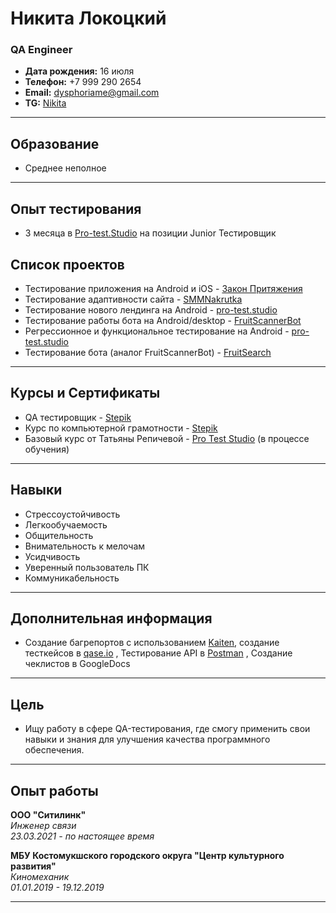 # Никита Локоцкий

### QA Engineer

- **Дата рождения:** 16 июля
- **Телефон:** +7 999 290 2654  
- **Email:** [dysphoriame@gmail.com](mailto:dysphoriame@gmail.com)
- **TG:** [Nikita](https://t.me/ko6a4ken)
---
## Образование
- Среднее неполное
---
## Опыт тестирования
- 3 месяца в [Pro-test.Studio](https://pro-test.studio/) на позиции Junior Тестировщик
  
## Список проектов 
- Тестирование приложения на Android и iOS - [Закон Притяжения](https://zakonpr.tilda.ws/)
- Тестирование адаптивности сайта - [SMMNakrutka](https://smmnakrutka.ru/)
- Тестирование нового лендинга на Android - [pro-test.studio](https://course.pro-test.studio/newversion)
- Тестирование работы бота на Android/desktop - [FruitScannerBot](https://t.me/FruitScannerBot)
- Регрессионное и функциональное тестирование на Android - [pro-test.studio](https://dev.pro-test.studio/newpage/services)
- Тестирование бота (аналог FruitScannerBot) - [FruitSearch](https://t.me/Bot123463wq4w3bot)
---
## Курсы и Сертификаты
- QA тестировщик - [Stepik](https://stepik.org/course/116387/info)
- Курс по компьютерной грамотности - [Stepik](https://stepik.org/course/195996/promo?search=4415957607)
- Базовый курс от Татьяны Репичевой - [Pro Test Studio](https://pro-test.studio/course) (в процессе обучения)
---
## Навыки
- Стрессоустойчивость
- Легкообучаемость
- Общительность
- Внимательность к мелочам
- Усидчивость
- Уверенный пользователь ПК
- Коммуникабельность
---
## Дополнительная информация
- Создание багрепортов с использованием [Kaiten](https://kaiten.ru/), создание тесткейсов в [qase.io](https://qase.io/) , Тестирование API в [Postman](https://www.postman.com/) , Создание чеклистов в GoogleDocs
---
## Цель
- Ищу работу в сфере QA-тестирования, где смогу применить свои навыки и знания для улучшения качества программного обеспечения.
---

## Опыт работы

**ООО "Ситилинк"**  
*Инженер связи*  
*23.03.2021 - по настоящее время*

**МБУ Костомукшского городского округа "Центр культурного развития"**  
*Киномеханик*  
*01.01.2019 - 19.12.2019*

---
